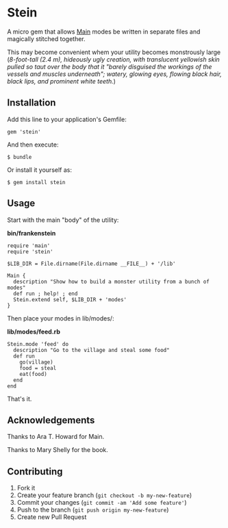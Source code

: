 # Stein

A micro gem that allows [Main][] modes be written in separate files and magically
stitched together.

This may become convenient whem your utility becomes monstrously large
(*8-foot-tall (2.4 m), hideously ugly creation, with translucent yellowish skin
pulled so taut over the body that it "barely disguised the workings of the
vessels and muscles underneath"; watery, glowing eyes, flowing black hair,
black lips, and prominent white teeth.*)

[Main]: https://github.com/ahoward/main

## Installation

Add this line to your application's Gemfile:

    gem 'stein'

And then execute:

    $ bundle

Or install it yourself as:

    $ gem install stein

## Usage

Start with the main "body" of the utility:

**bin/frankenstein**

```
require 'main'
require 'stein'

$LIB_DIR = File.dirname(File.dirname __FILE__) + '/lib'

Main {
  description "Show how to build a monster utility from a bunch of modes"
  def run ; help! ; end
  Stein.extend self, $LIB_DIR + 'modes'
}
```

Then place your modes in lib/modes/:

**lib/modes/feed.rb**

```
Stein.mode 'feed' do
  description "Go to the village and steal some food"
  def run
    go(village)
    food = steal
    eat(food)
  end
end
```

That's it.

## Acknowledgements

Thanks to Ara T. Howard for Main.

Thanks to Mary Shelly for the book.

## Contributing

1. Fork it
2. Create your feature branch (`git checkout -b my-new-feature`)
3. Commit your changes (`git commit -am 'Add some feature'`)
4. Push to the branch (`git push origin my-new-feature`)
5. Create new Pull Request
